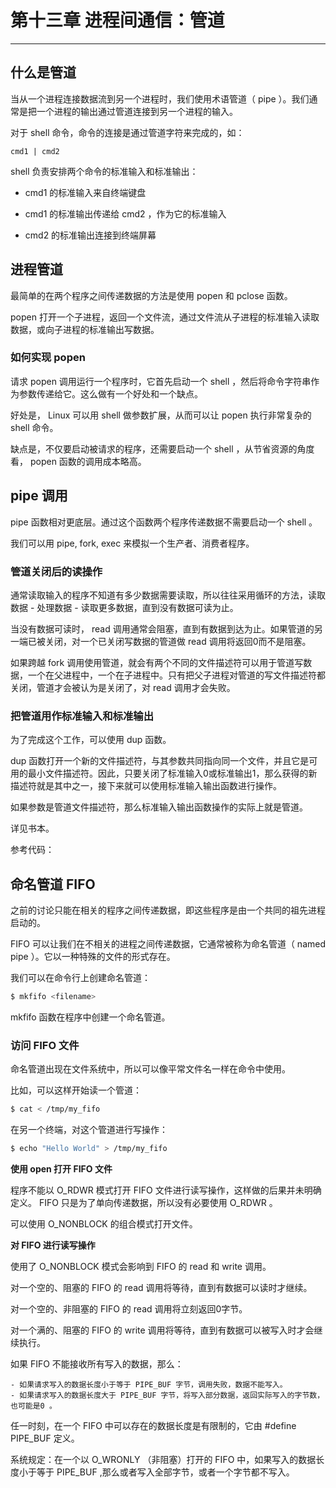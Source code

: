 # 第十三章 进程间通信：管道

---

## 什么是管道

当从一个进程连接数据流到另一个进程时，我们使用术语管道（ pipe ）。我们通常是把一个进程的输出通过管道连接到另一个进程的输入。

对于 shell 命令，命令的连接是通过管道字符来完成的，如：

```
cmd1 | cmd2
```

shell 负责安排两个命令的标准输入和标准输出：

- cmd1 的标准输入来自终端键盘

- cmd1 的标准输出传递给 cmd2 ，作为它的标准输入

- cmd2 的标准输出连接到终端屏幕

## 进程管道

最简单的在两个程序之间传递数据的方法是使用 popen 和 pclose 函数。

popen 打开一个子进程，返回一个文件流，通过文件流从子进程的标准输入读取数据，或向子进程的标准输出写数据。

### 如何实现 popen

请求 popen 调用运行一个程序时，它首先启动一个 shell ，然后将命令字符串作为参数传递给它。这么做有一个好处和一个缺点。

好处是， Linux 可以用 shell 做参数扩展，从而可以让 popen 执行非常复杂的 shell 命令。

缺点是，不仅要启动被请求的程序，还需要启动一个 shell ，从节省资源的角度看， popen 函数的调用成本略高。

## pipe 调用

pipe 函数相对更底层。通过这个函数两个程序传递数据不需要启动一个 shell 。

我们可以用 pipe, fork, exec 来模拟一个生产者、消费者程序。

### 管道关闭后的读操作

通常读取输入的程序不知道有多少数据需要读取，所以往往采用循环的方法，读取数据 - 处理数据 - 读取更多数据，直到没有数据可读为止。

当没有数据可读时， read 调用通常会阻塞，直到有数据到达为止。如果管道的另一端已被关闭，对一个已关闭写数据的管道做 read 调用将返回0而不是阻塞。

如果跨越 fork 调用使用管道，就会有两个不同的文件描述符可以用于管道写数据，一个在父进程中，一个在子进程中。只有把父子进程对管道的写文件描述符都关闭，管道才会被认为是关闭了，对 read 调用才会失败。

### 把管道用作标准输入和标准输出

为了完成这个工作，可以使用 dup 函数。

dup 函数打开一个新的文件描述符，与其参数共同指向同一个文件，并且它是可用的最小文件描述符。因此，只要关闭了标准输入0或标准输出1，那么获得的新描述符就是其中之一，接下来就可以使用标准输入输出函数进行操作。

如果参数是管道文件描述符，那么标准输入输出函数操作的实际上就是管道。

详见书本。

参考代码：

## 命名管道 FIFO

之前的讨论只能在相关的程序之间传递数据，即这些程序是由一个共同的祖先进程启动的。

FIFO 可以让我们在不相关的进程之间传递数据，它通常被称为命名管道（ named pipe ）。它以一种特殊的文件的形式存在。

我们可以在命令行上创建命名管道：

```bash
$ mkfifo <filename>
```

mkfifo 函数在程序中创建一个命名管道。

### 访问 FIFO 文件

命名管道出现在文件系统中，所以可以像平常文件名一样在命令中使用。

比如，可以这样开始读一个管道：

```bash
$ cat < /tmp/my_fifo
```

在另一个终端，对这个管道进行写操作：

```bash
$ echo "Hello World" > /tmp/my_fifo
```

**使用 open 打开 FIFO 文件**

程序不能以 O_RDWR 模式打开 FIFO 文件进行读写操作，这样做的后果并未明确定义。 FIFO 只是为了单向传递数据，所以没有必要使用 O_RDWR 。

可以使用 O_NONBLOCK 的组合模式打开文件。

**对 FIFO 进行读写操作**

使用了 O_NONBLOCK 模式会影响到 FIFO 的 read 和 write 调用。

对一个空的、阻塞的 FIFO 的 read 调用将等待，直到有数据可以读时才继续。

对一个空的、非阻塞的 FIFO 的 read 调用将立刻返回0字节。

对一个满的、阻塞的 FIFO 的 write 调用将等待，直到有数据可以被写入时才会继续执行。

如果 FIFO 不能接收所有写入的数据，那么：

    - 如果请求写入的数据长度小于等于 PIPE_BUF 字节，调用失败，数据不能写入。
    - 如果请求写入的数据长度大于 PIPE_BUF 字节，将写入部分数据，返回实际写入的字节数，也可能是0 。

任一时刻，在一个 FIFO 中可以存在的数据长度是有限制的，它由 #define PIPE_BUF 定义。

系统规定：在一个以 O_WRONLY （非阻塞）打开的 FIFO 中，如果写入的数据长度小于等于 PIPE_BUF ,那么或者写入全部字节，或者一个字节都不写入。